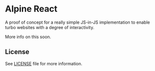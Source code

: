 # Alpine React

A proof of concept for a really simple JS-in-JS implementation to enable turbo websites with a degree of interactivity.

More info on this soon.

## License

See [LICENSE](./LICENSE) file for more information.
